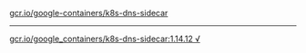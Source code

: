 [gcr.io/google-containers/k8s-dns-sidecar](https://hub.docker.com/r/sqeven/k8s-dns-sidecar/tags/) 

----
[gcr.io/google_containers/k8s-dns-sidecar:1.14.12 √](https://hub.docker.com/r/sqeven/k8s-dns-sidecar/tags/)

